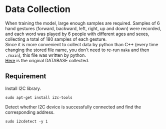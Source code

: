 Data Collection
==
When training the model, large enough samples are required. Samples of 6 hand gestures (forward, backward, left, right, up and down) were recorded, and each word was played by 6 people with different ages and sexes, collecting a total of 180 samples of each gesture.<br>
Since it is more convenient to collect data by python than C++ (every time changing the stored file name, you don't need to re-run `make` and then `./main`), this file was written by python.<br>
[Here](https://github.com/Real-time-embedded10/Magic-Music-Player/tree/master/Software/Hand%20Gesture%20Recognition/DATABASE/Original%20Data) is the original DATABASE collected. <br>

Requirement
--
Install I2C library.<br>
```
sudo apt-get install i2c-tools
```

Detect whether I2C device is successfully connected and find the corresponding address.
```
sudo i2cdetect -y 1
```
